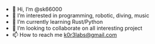 - 👋 Hi, I’m @sk66000
- 👀 I’m interested in programming, robotic, diving, music
- 🌱 I’m currently learning Rust/Python
- 💞️ I’m looking to collaborate on all interesting project
- 📫 How to reach me k0r3labs@gmail.com

<!---
sk66000/sk66000 is a ✨ special ✨ repository because its `README.md` (this file) appears on your GitHub profile.
You can click the Preview link to take a look at your changes.
--->
